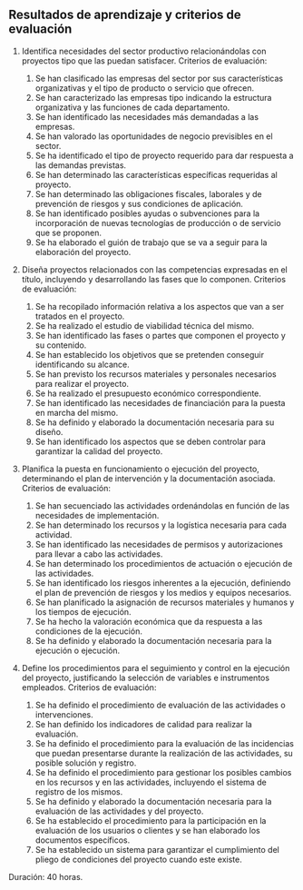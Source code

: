 ## Resultados de aprendizaje y criterios de evaluación

1. Identifica necesidades del sector productivo relacionándolas con proyectos tipo que las puedan satisfacer. Criterios de evaluación:
    1. Se han clasificado las empresas del sector por sus características organizativas y el tipo de producto o servicio que ofrecen.
    2. Se han caracterizado las empresas tipo indicando la estructura organizativa y las funciones de cada departamento.
    3. Se han identificado las necesidades más demandadas a las empresas.
    4. Se han valorado las oportunidades de negocio previsibles en el sector.
    5. Se ha identificado el tipo de proyecto requerido para dar respuesta a las demandas previstas.
    6. Se han determinado las características específicas requeridas al proyecto.
    7. Se han determinado las obligaciones fiscales, laborales y de prevención de riesgos y sus condiciones de aplicación.
    8. Se han identificado posibles ayudas o subvenciones para la incorporación de nuevas tecnologías de producción o de servicio que se proponen.
    9. Se ha elaborado el guión de trabajo que se va a seguir para la elaboración del proyecto.

2. Diseña proyectos relacionados con las competencias expresadas en el título, incluyendo y desarrollando las fases que lo componen. Criterios de evaluación:
    1. Se ha recopilado información relativa a los aspectos que van a ser tratados en el proyecto.
    2. Se ha realizado el estudio de viabilidad técnica del mismo.
    3. Se han identificado las fases o partes que componen el proyecto y su contenido.
    4. Se han establecido los objetivos que se pretenden conseguir identificando su alcance.
    5. Se han previsto los recursos materiales y personales necesarios para realizar el proyecto.
    6. Se ha realizado el presupuesto económico correspondiente.
    7. Se han identificado las necesidades de financiación para la puesta en marcha del mismo.
    8. Se ha definido y elaborado la documentación necesaria para su diseño.
    9. Se han identificado los aspectos que se deben controlar para garantizar la calidad del proyecto.

3. Planifica la puesta en funcionamiento o ejecución del proyecto, determinando el plan de intervención y la documentación asociada. Criterios de evaluación:
    1. Se han secuenciado las actividades ordenándolas en función de las necesidades de implementación.
    2. Se han determinado los recursos y la logística necesaria para cada actividad.
    3. Se han identificado las necesidades de permisos y autorizaciones para llevar a cabo las actividades.
    4. Se han determinado los procedimientos de actuación o ejecución de las actividades.
    5. Se han identificado los riesgos inherentes a la ejecución, definiendo el plan de prevención de riesgos y los medios y equipos necesarios.
    6. Se han planificado la asignación de recursos materiales y humanos y los tiempos de ejecución.
    7. Se ha hecho la valoración económica que da respuesta a las condiciones de la ejecución.
    8. Se ha definido y elaborado la documentación necesaria para la ejecución o ejecución.

4. Define los procedimientos para el seguimiento y control en la ejecución del proyecto, justificando la selección de variables e instrumentos empleados. Criterios de evaluación:
    1. Se ha definido el procedimiento de evaluación de las actividades o intervenciones.
    2. Se han definido los indicadores de calidad para realizar la evaluación.
    3. Se ha definido el procedimiento para la evaluación de las incidencias que puedan presentarse durante la realización de las actividades, su posible solución y registro.
    4. Se ha definido el procedimiento para gestionar los posibles cambios en los recursos y en las actividades, incluyendo el sistema de registro de los mismos.
    5. Se ha definido y elaborado la documentación necesaria para la evaluación de las actividades y del proyecto.
    6. Se ha establecido el procedimiento para la participación en la evaluación de los usuarios o clientes y se han elaborado los documentos específicos.
    7. Se ha establecido un sistema para garantizar el cumplimiento del pliego de condiciones del proyecto cuando este existe.

Duración: 40 horas.